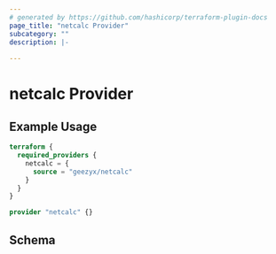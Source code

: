 ```yaml
---
# generated by https://github.com/hashicorp/terraform-plugin-docs
page_title: "netcalc Provider"
subcategory: ""
description: |-
  
---
```


# netcalc Provider



## Example Usage

```terraform
terraform {
  required_providers {
    netcalc = {
      source = "geezyx/netcalc"
    }
  }
}

provider "netcalc" {}
```

<!-- schema generated by tfplugindocs -->
## Schema
